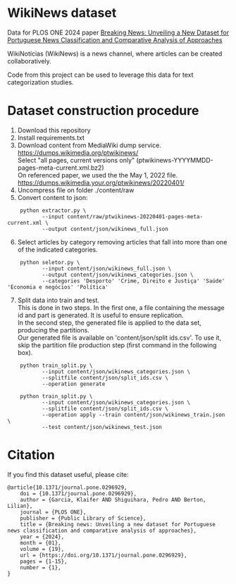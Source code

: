 # WikiNews dataset

Data for PLOS ONE 2024 paper [Breaking News: Unveiling a New Dataset for Portuguese News Classification and Comparative Analysis of Approaches](https://journals.plos.org/plosone/article?id=10.1371/journal.pone.0296929)

WikiNotícias (WikiNews) is a news channel, where articles can be created collaboratively.

Code from this project can be used to leverage this data for text categorization studies.


# Dataset construction procedure


1. Download this repository
2. Install requirements.txt
3. Download content from MediaWiki dump service.\
https://dumps.wikimedia.org/ptwikinews/ \
Select "all pages, current versions only" (ptwikinews-YYYYMMDD-pages-meta-current.xml.bz2) \
On referenced paper, we used the the May 1, 2022 file. \
https://dumps.wikimedia.your.org/ptwikinews/20220401/
4. Uncompress file on folder ./content/raw
5. Convert content to json:
```
    python extractor.py \
           --input content/raw/ptwikinews-20220401-pages-meta-current.xml \
           --output content/json/wikinews_full.json 
```
6. Select articles by category removing articles that fall into more than one of the indicated categories.
```
    python seletor.py \
           --input content/json/wikinews_full.json \
           --output content/json/wikinews_categories.json \
           --categories 'Desporto' 'Crime, Direito e Justiça' 'Saúde' 'Economia e negócios' 'Política'
```

7. Split data into train and test. \
This is done in two steps. In the first one, a file containing the message id and part is generated. It is useful to ensure replication.\
In the second step, the generated file is applied to the data set, producing the partitions.\
Our generated file is available on 'content/json/split ids.csv'. To use it, skip the partition file production step (first command in the following box).
```
    python train_split.py \
           --input content/json/wikinews_categories.json \
           --splitfile content/json/split_ids.csv \
           --operation generate

    python train_split.py \
           --input content/json/wikinews_categories.json \
           --splitfile content/json/split_ids.csv \
           --operation apply --train content/json/wikinews_train.json \
           --test content/json/wikinews_test.json
```

# Citation

If you find this dataset useful, please cite:
```
@article{10.1371/journal.pone.0296929,
    doi = {10.1371/journal.pone.0296929},
    author = {Garcia, Klaifer AND Shiguihara, Pedro AND Berton, Lilian},
    journal = {PLOS ONE},
    publisher = {Public Library of Science},
    title = {Breaking news: Unveiling a new dataset for Portuguese news classification and comparative analysis of approaches},
    year = {2024},
    month = {01},
    volume = {19},
    url = {https://doi.org/10.1371/journal.pone.0296929},
    pages = {1-15},
    number = {1},
}
```

